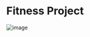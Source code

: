 # Fitness Project
 
![image](https://github.com/KevinYu415/Fitness-Project/assets/118699283/6fbdba3d-c024-4275-974f-fad6d48f24b1)
